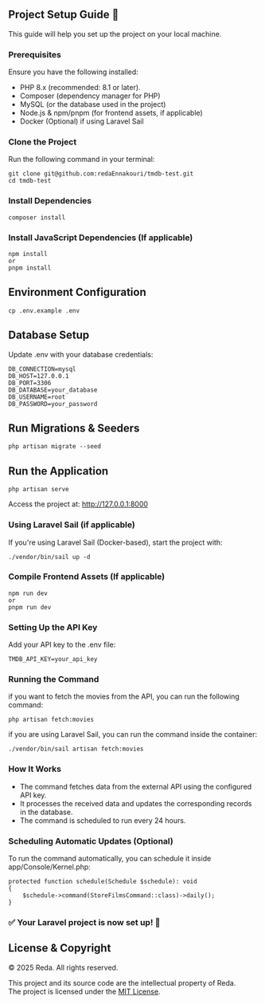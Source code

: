 
## Project Setup Guide  🚀

This guide will help you set up the project on your local machine.

### Prerequisites
Ensure you have the following installed:

- PHP 8.x (recommended: 8.1 or later).
- Composer (dependency manager for PHP)
- MySQL (or the database used in the project)
- Node.js & npm/pnpm (for frontend assets, if applicable)
- Docker (Optional) if using Laravel Sail


### Clone the Project

Run the following command in your terminal:
    
    git clone git@github.com:redaEnnakouri/tmdb-test.git 
    cd tmdb-test


###  Install Dependencies

    composer install

### Install JavaScript Dependencies (If applicable)

    npm install
    or
    pnpm install

## Environment Configuration

    cp .env.example .env

## Database Setup
Update .env with your database credentials:

    DB_CONNECTION=mysql
    DB_HOST=127.0.0.1
    DB_PORT=3306
    DB_DATABASE=your_database
    DB_USERNAME=root
    DB_PASSWORD=your_password


## Run Migrations & Seeders

    php artisan migrate --seed

## Run the Application

    php artisan serve

Access the project at: http://127.0.0.1:8000

### Using Laravel Sail (if applicable)
If you're using Laravel Sail (Docker-based), start the project with:

    ./vendor/bin/sail up -d

### Compile Frontend Assets (If applicable)

    npm run dev
    or
    pnpm run dev


### Setting Up the API Key

Add your API key to the .env file:

    TMDB_API_KEY=your_api_key

### Running the Command

if you want to fetch the movies from the API, you can run the following command:

    php artisan fetch:movies

if you are using Laravel Sail, you can run the command inside the container:

    ./vendor/bin/sail artisan fetch:movies

### How It Works
- The command fetches data from the external API using the configured API key.
- It processes the received data and updates the corresponding records in the database.
- The command is scheduled to run every 24 hours.

### Scheduling Automatic Updates (Optional)
To run the command automatically, you can schedule it inside app/Console/Kernel.php:

    protected function schedule(Schedule $schedule): void
    {
        $schedule->command(StoreFilmsCommand::class)->daily();
    }

### ✅ Your Laravel project is now set up! 🎉

## License & Copyright

© 2025 Reda. All rights reserved.

This project and its source code are the intellectual property of Reda.  
The project is licensed under the [MIT License](LICENSE.md).
